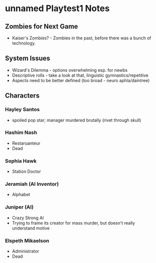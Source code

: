 # unnamed Playtest1 Notes

## Zombies for Next Game

- Kaiser's Zombies? - Zombies in the past, before there was a bunch of technology.

## System Issues

- Wizard's Dilemma - options overwhelming esp. for newbs
- Descriptive rolls - take a look at that, linguistic gymnastics/repetitive
- Aspects need to be better defined (too broad - neuro aphla/daintree)

## Characters

### Hayley Santos

- spoiled pop star; manager murdered brutally (rivet through skull)

### Hashim Nash

- Restaruanteur
- Dead

### Sophia Hawk

- Station Doctor

### Jeramiah (AI Inventor)

- Alphabet

### Juniper (AI)

- Crazy Strong AI
- Trying to frame its creator for mass murder, but doesn't really understand motive

### Elspeth Mikaelson

- Administrator
- Dead
